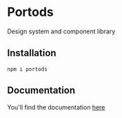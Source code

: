 # Portods

Design system and component library

## Installation

`npm i portods`

## Documentation

You'll find the documentation [here](https://zingy-speculoos-7be8f0.netlify.app/)
